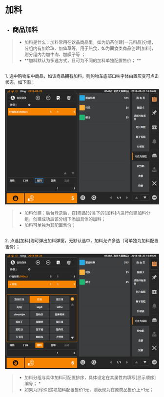 # 加料  

* ## 商品加料  
> * 加料是什么：加料常用在饮品商品里，如为奶茶创建[一元料品]分组，分组内有加珍珠、加仙草等，用于热食，如为面食类商品创建[加料]，则分组内为加牛肉、加臊子等 ；
> * **加料默认为多选方式，且可为不同的加料单独配置售价； ** 

<br />
1. 选中购物车中商品，如该商品拥有加料，则购物车底部口味字体由置灰变可点击状态，如下图；  
  
![](5.3加料.png)  
  
>  * 加料创建：后台登录后，在[商品]分类下的[加料]内进行创建加料分组，创建成功后该分组下添加具体的加料；
>  * 加料可单独为其配置售价；     
  
  <br />
2. 点选[加料]则可弹出加料弹窗，无默认选中，加料允许多选（可单独为加料配置售价）；
  
![](5.3加料-1.png)  
    
> * 加料分组与具体加料可配置排序，具体设定在其属性内填写[显示顺序]编号；  *
> * 如果为[珍珠]这项加料配置售价1元，则表现为在原商品售价上+1元；  
> 




